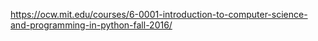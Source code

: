 https://ocw.mit.edu/courses/6-0001-introduction-to-computer-science-and-programming-in-python-fall-2016/
